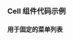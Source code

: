 <script setup lang="ts">

import demo from './demo.vue'
import demo1 from './demo1.vue'
import preview from '../../../src/components/preview.vue'

</script>

### Cell 组件代码示例

#### 用于固定的菜单列表


<demo/>
<demo1 />
<preview comp-name='cell' demo-name='demo'/>
